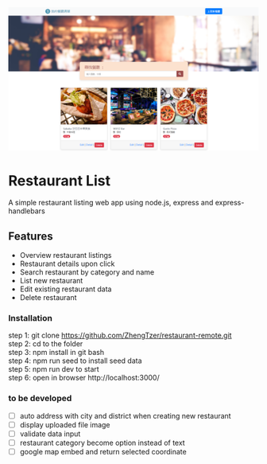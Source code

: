 ![landing page](https://raw.githubusercontent.com/ZhengTzer/restaurant-remote/master/public/image/restaurant_v02.png)

# Restaurant List

A simple restaurant listing web app using node.js, express and express-handlebars

## Features

- Overview restaurant listings
- Restaurant details upon click
- Search restaurant by category and name
- List new restaurant
- Edit existing restaurant data
- Delete restaurant

### Installation

step 1: git clone https://github.com/ZhengTzer/restaurant-remote.git  
step 2: cd to the folder  
step 3: npm install in git bash  
step 4: npm run seed to install seed data  
step 5: npm run dev to start  
step 6: open in browser http://localhost:3000/

### to be developed

- [ ] auto address with city and district when creating new restaurant
- [ ] display uploaded file image
- [ ] validate data input
- [ ] restaurant category become option instead of text
- [ ] google map embed and return selected coordinate
